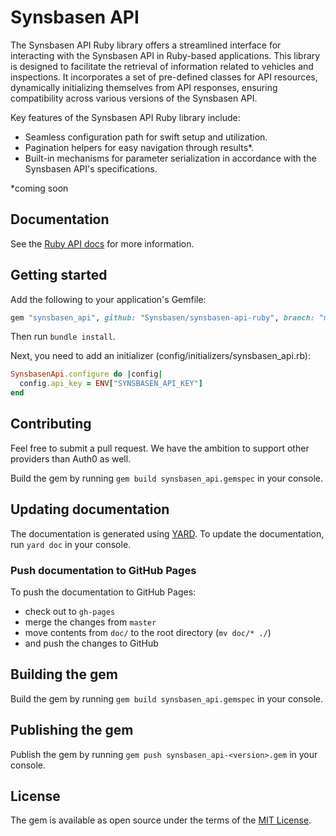 # Synsbasen API
The Synsbasen API Ruby library offers a streamlined interface for interacting with the Synsbasen API in Ruby-based applications. This library is designed to facilitate the retrieval of information related to vehicles and inspections. It incorporates a set of pre-defined classes for API resources, dynamically initializing themselves from API responses, ensuring compatibility across various versions of the Synsbasen API.

Key features of the Synsbasen API Ruby library include:
- Seamless configuration path for swift setup and utilization.
- Pagination helpers for easy navigation through results*.
- Built-in mechanisms for parameter serialization in accordance with the Synsbasen API's specifications.

*coming soon

## Documentation
See the [Ruby API docs](https://synsbasen.github.io/synsbasen-api-ruby/) for more information.

## Getting started
Add the following to your application's Gemfile:

```ruby
gem "synsbasen_api", github: "Synsbasen/synsbasen-api-ruby", branch: "master"
```

Then run `bundle install`.

Next, you need to add an initializer (config/initializers/synsbasen_api.rb):

```ruby
SynsbasenApi.configure do |config|
  config.api_key = ENV["SYNSBASEN_API_KEY"]
end
```

## Contributing
Feel free to submit a pull request. We have the ambition to support other providers than Auth0 as well.

Build the gem by running `gem build synsbasen_api.gemspec` in your console.

## Updating documentation
The documentation is generated using [YARD](https://yardoc.org/). To update the documentation, run `yard doc` in your console.

### Push documentation to GitHub Pages
To push the documentation to GitHub Pages:
* check out to `gh-pages`
* merge the changes from `master`
* move contents from `doc/` to the root directory (`mv doc/* ./`)
* and push the changes to GitHub

## Building the gem
Build the gem by running `gem build synsbasen_api.gemspec` in your console.

## Publishing the gem
Publish the gem by running `gem push synsbasen_api-<version>.gem` in your console.

## License
The gem is available as open source under the terms of the [MIT License](https://opensource.org/licenses/MIT).
